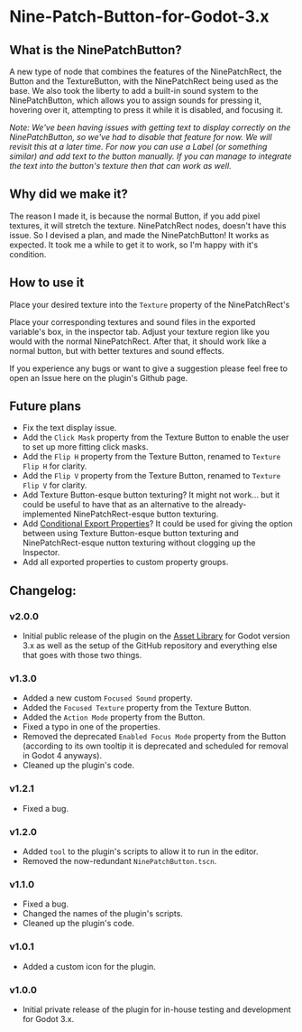 # Nine-Patch-Button-for-Godot-3.x

## What is the NinePatchButton?
A new type of node that combines the features of the NinePatchRect, the Button and the TextureButton, with the NinePatchRect being used as the base. We also took the liberty to add a built-in sound system to the NinePatchButton, which allows you to assign sounds for pressing it, hovering over it, attempting to press it while it is disabled, and focusing it.

*Note: We've been having issues with getting text to display correctly on the NinePatchButton, so we've had to disable that feature for now. We will revisit this at a later time. For now you can use a Label (or something similar) and add text to the button manually. If you can manage to integrate the text into the button's texture then that can work as well.*

## Why did we make it?

The reason I made it, is because the normal Button, if you add pixel textures, it will stretch the texture. NinePatchRect nodes, doesn't have this issue. So I devised a plan, and made the NinePatchButton! It works as expected. It took me a while to get it to work, so I'm happy with it's condition.

## How to use it
Place your desired texture into the `Texture` property of the NinePatchRect's 

Place your corresponding textures and sound files in the exported variable's box, in the inspector tab. Adjust your texture region like you would with the normal NinePatchRect. After that, it should work like a normal button, but with better textures and sound effects.

If you experience any bugs or want to give a suggestion please feel free to open an Issue here on the plugin's Github page.

## Future plans
- Fix the text display issue.
- Add the `Click Mask` property from the Texture Button to enable the user to set up more fitting click masks.
- Add the `Flip H` property from the Texture Button, renamed to `Texture Flip H` for clarity.
- Add the `Flip V` property from the Texture Button, renamed to `Texture Flip V` for clarity.
- Add Texture Button-esque button texturing? It might not work... but it could be useful to have that as an alternative to the already-implemented NinePatchRect-esque button texturing.
- Add [Conditional Export Properties](http://kehomsforge.com/tutorials/single/gdConditionalProperty)? It could be used for giving the option between using Texture Button-esque button texturing and NinePatchRect-esque nutton texturing without clogging up the Inspector.
- Add all exported properties to custom property groups.

## Changelog:
### v2.0.0
- Initial public release of the plugin on the [Asset Library](https://godotengine.org/asset-library) for Godot version 3.x as well as the setup of the GitHub repository and everything else that goes with those two things.

### v1.3.0
- Added a new custom `Focused Sound` property.
- Added the `Focused Texture` property from the Texture Button.
- Added the `Action Mode` property from the Button.
- Fixed a typo in one of the properties.
- Removed the deprecated `Enabled Focus Mode` property from the Button (according to its own tooltip it is deprecated and scheduled for removal in Godot 4 anyways).
- Cleaned up the plugin's code.

### v1.2.1
- Fixed a bug.

### v1.2.0
- Added `tool` to the plugin's scripts to allow it to run in the editor.
- Removed the now-redundant `NinePatchButton.tscn`.

### v1.1.0
- Fixed a bug.
- Changed the names of the plugin's scripts.
- Cleaned up the plugin's code.

### v1.0.1
- Added a custom icon for the plugin.

### v1.0.0
- Initial private release of the plugin for in-house testing and development for Godot 3.x.
